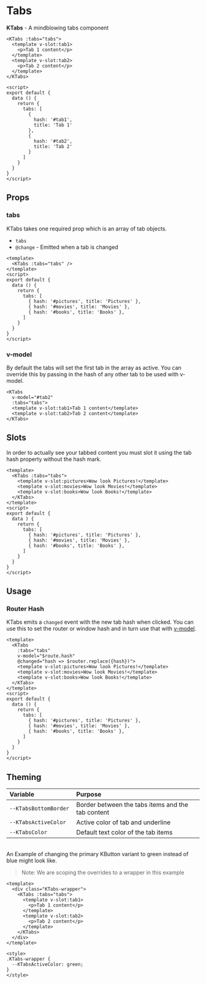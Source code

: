 # Tabs

**KTabs** - A mindblowing tabs component
<KTabs :tabs="tabs">
  <template v-slot:tab1>
    <p>Tab 1 content</p>
  </template>
  <template v-slot:tab2>
    <p>Tab 2 content</p>
  </template>
</KTabs>

```vue
<KTabs :tabs="tabs">
  <template v-slot:tab1>
    <p>Tab 1 content</p>
  </template>
  <template v-slot:tab2>
    <p>Tab 2 content</p>
  </template>
</KTabs>

<script>
export default {
  data () {
    return {
      tabs: [
        {
          hash: '#tab1',
          title: 'Tab 1'
        },
        {
          hash: '#tab2',
          title: 'Tab 2'
        }
      ]
    }
  }
}
</script>
```

## Props
### tabs
KTabs takes one required prop which is an array of tab objects.

- `tabs`
- `@change` - Emitted when a tab is changed

```vue
<template>
  <KTabs :tabs="tabs" />
</template>
<script>
export default {
  data () {
    return {
      tabs: [
        { hash: '#pictures', title: 'Pictures' },
        { hash: '#movies', title: 'Movies' },
        { hash: '#books', title: 'Books' },
      ]
    }
  }
}
</script>
```

### v-model
By default the tabs will set the first tab in the array as active. You can override this by passing in the hash of any other tab to be used with v-model.

<KTabs v-model="defaultTab" :tabs="tabs">
  <template v-slot:tab1>
    <p>Tab 1 content</p>
  </template>
  <template v-slot:tab2>
    <p>Tab 2 content</p>
  </template>
</KTabs>

```vue
<KTabs
  v-model="#tab2"
  :tabs="tabs">
  <template v-slot:tab1>Tab 1 content</template>
  <template v-slot:tab2>Tab 2 content</template>
</KTabs>
```

## Slots
In order to actually see your tabbed content you must slot it using the tab hash property without the hash mark.

<KTabs :tabs="slottedTabs">
  <template v-slot:pictures>
    <p>Wow look Pictures!</p>
  </template>
  <template v-slot:movies>
    <p>Wow look Movies!</p>
  </template>
  <template v-slot:books>
    <p>Wow look Books!</p>
  </template>
</KTabs>

```vue
<template>
  <KTabs :tabs="tabs">
    <template v-slot:pictures>Wow look Pictures!</template>
    <template v-slot:movies>Wow look Movies!</template>
    <template v-slot:books>Wow look Books!</template>
  </KTabs>
</template>
<script>
export default {
  data ) {
    return {
      tabs: [
        { hash: '#pictures', title: 'Pictures' },
        { hash: '#movies', title: 'Movies' },
        { hash: '#books', title: 'Books' },
      ]
    }
  }
}
</script>
```

## Usage
### Router Hash
KTabs emits a `changed` event with the new tab hash when clicked. You can use this to set the router or window hash and in turn use that with [v-model](#v-model).

```vue
<template>
  <KTabs
    :tabs="tabs"
    v-model="$route.hash"
    @changed="hash => $router.replace({hash})">
    <template v-slot:pictures>Wow look Pictures!</template>
    <template v-slot:movies>Wow look Movies!</template>
    <template v-slot:books>Wow look Books!</template>
  </KTabs>
</template>
<script>
export default {
  data () {
    return {
      tabs: [
        { hash: '#pictures', title: 'Pictures' },
        { hash: '#movies', title: 'Movies' },
        { hash: '#books', title: 'Books' },
      ]
    }
  }
}
</script>
```


## Theming
| Variable | Purpose
|:-------- |:-------
| `--KTabsBottomBorder `| Border between the tabs items and the tab content
| `--KTabsActiveColor`| Active color of tab and underline
| `--KTabsColor`| Default text color of the tab items

\
An Example of changing the primary KButton variant to green instead of blue might
look like.  
> Note: We are scoping the overrides to a wrapper in this example

<template>
  <div class="KTabs-wrapper">
    <KTabs :tabs="tabs">
      <template v-slot:tab1>
        <p>Tab 1 content</p>
      </template>
      <template v-slot:tab2>
        <p>Tab 2 content</p>
      </template>
    </KTabs>
  </div>
</template>

```vue
<template>
  <div class="KTabs-wrapper">
    <KTabs :tabs="tabs">
      <template v-slot:tab1>
        <p>Tab 1 content</p>
      </template>
      <template v-slot:tab2>
        <p>Tab 2 content</p>
      </template>
    </KTabs>
  </div>
</template>

<style>
.KTabs-wrapper {
  --KTabsActiveColor: green;
}
</style>
```

<script>
export default {
  data() {
    return {
      defaultTab: '#tab2',
      tabs: [
        {
          hash: '#tab1',
          title: 'Tab 1'
        },
        {
          hash: '#tab2',
          title: 'Tab 2'
        }
      ],
      slottedTabs: [
        { hash: '#pictures', title: 'Pictures' },
        { hash: '#movies', title: 'Movies' },
        { hash: '#books', title: 'Books' },
      ],
    }
  }
}
</script>

<style lang="scss">
.KTabs-wrapper {
  --KTabsActiveColor: green;
}
</style>
